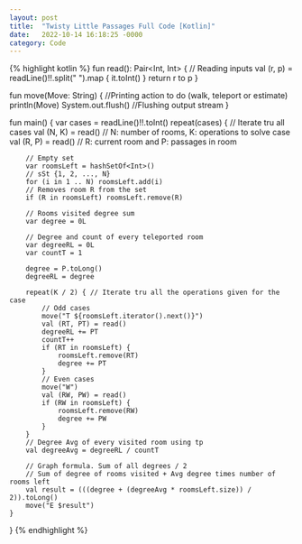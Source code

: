 ```yaml
---
layout: post
title:  "Twisty Little Passages Full Code [Kotlin]"
date:   2022-10-14 16:18:25 -0000
category: Code
---
```


{% highlight kotlin %}
fun read(): Pair<Int, Int> { // Reading inputs
    val (r, p) = readLine()!!.split(" ").map { it.toInt() }
    return r to p
}

fun move(Move: String) {     //Printing action to do (walk, teleport or estimate)
    println(Move)
    System.out.flush()       //Flushing output stream
}

fun main() {
    var cases = readLine()!!.toInt()
    repeat(cases) {          // Iterate tru all cases
        val (N, K) = read()  // N: number of rooms, K: operations to solve case
        val (R, P) = read()  // R: current room and P: passages in room
        
        // Empty set
        var roomsLeft = hashSetOf<Int>() 
        // sSt {1, 2, ..., N}
        for (i in 1 .. N) roomsLeft.add(i)
        // Removes room R from the set
        if (R in roomsLeft) roomsLeft.remove(R)
        
        // Rooms visited degree sum
        var degree = 0L
        
        // Degree and count of every teleported room
        var degreeRL = 0L
        var countT = 1
        
        degree = P.toLong()
        degreeRL = degree

        repeat(K / 2) { // Iterate tru all the operations given for the case
            // Odd cases
            move("T ${roomsLeft.iterator().next()}")
            val (RT, PT) = read()
            degreeRL += PT
            countT++
            if (RT in roomsLeft) {
                roomsLeft.remove(RT)
                degree += PT
            }
            // Even cases
            move("W")
            val (RW, PW) = read()
            if (RW in roomsLeft) {
                roomsLeft.remove(RW)
                degree += PW
            }
        }
        // Degree Avg of every visited room using tp
        val degreeAvg = degreeRL / countT
        
        // Graph formula. Sum of all degrees / 2
        // Sum of degree of rooms visited + Avg degree times number of rooms left
        val result = (((degree + (degreeAvg * roomsLeft.size)) / 2)).toLong()
        move("E $result")
    }
}
{% endhighlight %}